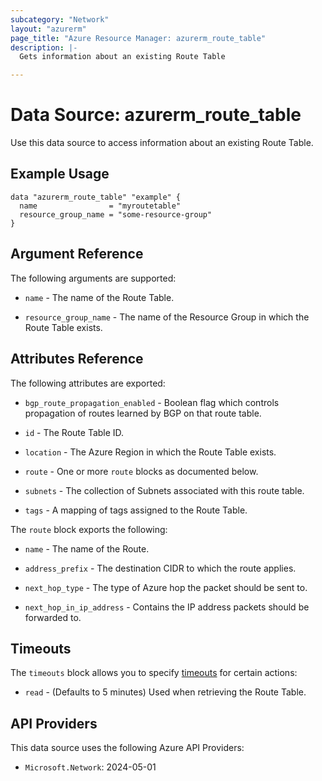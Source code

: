 ```yaml
---
subcategory: "Network"
layout: "azurerm"
page_title: "Azure Resource Manager: azurerm_route_table"
description: |-
  Gets information about an existing Route Table

---
```


# Data Source: azurerm_route_table

Use this data source to access information about an existing Route Table.

## Example Usage

```hcl
data "azurerm_route_table" "example" {
  name                = "myroutetable"
  resource_group_name = "some-resource-group"
}
```

## Argument Reference

The following arguments are supported:

* `name` - The name of the Route Table.

* `resource_group_name` - The name of the Resource Group in which the Route Table exists.

## Attributes Reference

The following attributes are exported:

* `bgp_route_propagation_enabled` - Boolean flag which controls propagation of routes learned by BGP on that route table.

* `id` - The Route Table ID.

* `location` - The Azure Region in which the Route Table exists.

* `route` - One or more `route` blocks as documented below.

* `subnets` - The collection of Subnets associated with this route table.

* `tags` - A mapping of tags assigned to the Route Table.

The `route` block exports the following:

* `name` - The name of the Route.

* `address_prefix` - The destination CIDR to which the route applies.

* `next_hop_type` - The type of Azure hop the packet should be sent to.

* `next_hop_in_ip_address` - Contains the IP address packets should be forwarded to.

## Timeouts

The `timeouts` block allows you to specify [timeouts](https://www.terraform.io/language/resources/syntax#operation-timeouts) for certain actions:

* `read` - (Defaults to 5 minutes) Used when retrieving the Route Table.

## API Providers
<!-- This section is generated, changes will be overwritten -->
This data source uses the following Azure API Providers:

* `Microsoft.Network`: 2024-05-01
